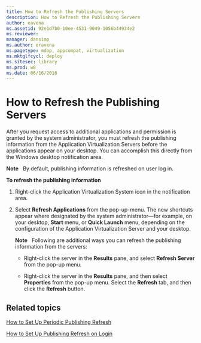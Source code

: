 ```yaml
---
title: How to Refresh the Publishing Servers
description: How to Refresh the Publishing Servers
author: eavena
ms.assetid: 92e1d7b0-10ee-4531-9049-1056b44934e2
ms.reviewer: 
manager: dansimp
ms.author: eravena
ms.pagetype: mdop, appcompat, virtualization
ms.mktglfcycl: deploy
ms.sitesec: library
ms.prod: w8
ms.date: 06/16/2016
---
```



# How to Refresh the Publishing Servers


After you request access to additional applications and permission is granted by the system administrator, you must refresh the publishing information from the Application Virtualization Servers before the applications appear on your desktop. You can accomplish this directly from the Windows desktop notification area.

**Note**  
By default, publishing information is refreshed on user log in.

 

**To refresh the publishing information**

1.  Right-click the Application Virtualization System icon in the notification area.

2.  Select **Refresh Applications** from the pop-up-menu. The new shortcuts appear where designated by the system administrator—for example, on your desktop, **Start** menu, or **Quick Launch** menu, depending on the configuration of the Application Virtualization Server and your desktop.

    **Note**  
    Following are additional ways you can refresh the publishing information from the servers:

    -   Right-click the server in the **Results** pane, and select **Refresh Server** from the pop-up menu.

    -   Right-click the server in the **Results** pane, and then select **Properties** from the pop-up menu. Select the **Refresh** tab, and then click the **Refresh** button.

     

## Related topics


[How to Set Up Periodic Publishing Refresh](how-to-set-up-periodic-publishing-refresh.md)

[How to Set Up Publishing Refresh on Login](how-to-set-up-publishing-refresh-on-login.md)

 

 





